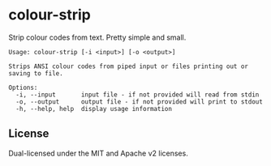 # colour-strip

Strip colour codes from text. Pretty simple and small.

```
Usage: colour-strip [-i <input>] [-o <output>]

Strips ANSI colour codes from piped input or files printing out or saving to file.

Options:
  -i, --input       input file - if not provided will read from stdin
  -o, --output      output file - if not provided will print to stdout
  -h, --help, help  display usage information
```

## License

Dual-licensed under the MIT and Apache v2 licenses.
